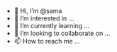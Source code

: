 - 👋 Hi, I’m @sama
- 👀 I’m interested in ...
- 🌱 I’m currently learning ...
- 💞️ I’m looking to collaborate on ...
- 📫 How to reach me ...

<!---
Bholasama/Bholasama is a ✨ special ✨ repository because its `README.md` (this file) appears on your GitHub profile.
You can click the Preview link to take a look at your changes.
--->
